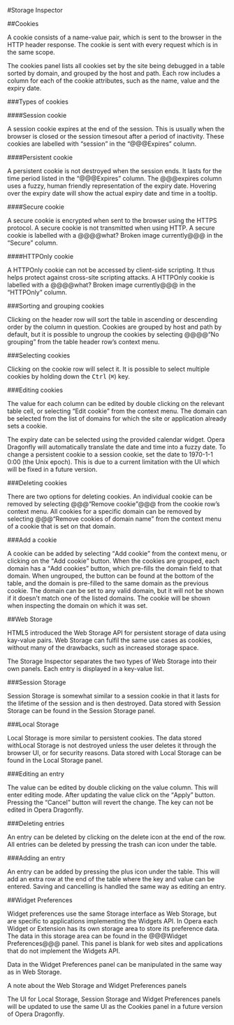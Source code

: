 #Storage Inspector

##Cookies

A cookie consists of a name-value pair, which is sent to the browser in the HTTP header response. The cookie is sent with every request which is in the same scope. 

The cookies panel lists all cookies set by the site being debugged in a table sorted by domain, and grouped by the host and path.  Each row includes a column for each of the cookie attributes, such as the name, value and the expiry date. 

###Types of cookies

####Session cookie

A session cookie expires at the end of the session. This is usually when the browser is closed or the session timesout after a period of inactivity. These cookies are labelled with <q>session</q> in the <q>@@@Expires</q> column.

####Persistent cookie

A persistent cookie is not destroyed when the session ends. It lasts for the time period listed in the <q>@@@Expires</q> column. The @@@expires column uses a fuzzy, human friendly representation of the expiry date. Hovering over the expiry date will show the actual expiry date and time in a tooltip. 

####Secure cookie

A secure cookie is encrypted when sent to the browser using the HTTPS protocol. A secure cookie is not transmitted when using HTTP. A secure cookie is labelled with a @@@@what? Broken image currently@@@ in the <q>Secure</q> column.

####HTTPOnly cookie

A HTTPOnly cookie can not be accessed by client-side scripting. It thus helps protect against cross-site scripting attacks. A HTTPOnly cookie is labelled with a @@@@what? Broken image currently@@@ in the <q>HTTPOnly</q> column.

###Sorting and grouping cookies

Clicking on the header row will sort the table in ascending or descending order by the column in question. Cookies are grouped by host and path by default, but it is possible to ungroup the cookies by selecting @@@@<q>No grouping</q> from the table header row’s context menu.

###Selecting cookies

Clicking on the cookie row will select it. It is possible to select multiple cookies by holding down the <kbd>Ctrl</kbd> (<kbd>⌘</kbd>) key.  

###Editing cookies

The value for each column can be edited by double clicking on the relevant table cell, or selecting <q>Edit cookie</q> from the context menu. The domain can be selected from the list of domains for which the site or application already sets a cookie.  

The expiry date can be selected using the provided calendar widget. Opera Dragonfly will automatically translate the date and time into a fuzzy date. To change a persistent cookie to a session cookie, set the date to 1970-1-1 0:00 (the Unix epoch). This is due to a current limitation with the UI which will be fixed in a future version.

###Deleting cookies

There are two options for deleting cookies. An individual cookie can be removed by selecting @@@<q>Remove cookie</q>@@@ from the cookie row’s context menu. All cookies for a specific domain can be removed by selecting @@@<q>Remove cookies of domain name</q> from the context menu of a cookie that is set on that domain.

###Add a cookie

A cookie can be added by selecting <q>Add cookie</q> from the context menu, or clicking on the <q>Add cookie</q> button. When the cookies are grouped, each domain has a <q>Add cookies</q> button, which pre-fills the domain field to that domain. When ungrouped, the button can be found at the bottom of the table, and the domain is pre-filled to the same domain as the previous cookie. The domain can be set to any valid domain, but it will not be shown if it doesn't match one of the listed domains. The cookie will be shown when inspecting the domain on which it was set.

##Web Storage

HTML5 introduced the Web Storage API for persistent storage of data using kay-value pairs. Web Storage can fulfil the same use cases as cookies, without many of the drawbacks, such as increased storage space. 

The Storage Inspector separates the two types of Web Storage into their own panels. Each entry is displayed in a key-value list. 

###Session Storage

Session Storage is somewhat similar to a session cookie in that it lasts for the lifetime of the session and is then destroyed. Data stored with Session Storage can be found in the Session Storage panel.

###Local Storage

Local Storage is more similar to persistent cookies. The data stored withLocal Storage is not destroyed unless the user deletes it through the browser UI, or for security reasons. Data stored with Local Storage can be found in the Local Storage panel.


###Editing an entry

The value can be edited by double clicking on the value column. This will enter editing mode. After updating the value click on the <q>Apply</q> button. Pressing the <q>Cancel</q> button will revert the change. The key can not be edited in Opera Dragonfly.


###Deleting entries

An entry can be deleted by clicking on the delete icon at the end of the row. All entries can be deleted by pressing the trash can icon under the table.

###Adding an entry 

An entry can be added by pressing the plus icon under the table. This will add an extra row at the end of the table where the key and value can be entered. Saving and cancelling is handled the same way as editing an entry.

##Widget Preferences

Widget preferences use the same Storage interface as Web Storage, but are specific to applications implementing the Widgets API. In Opera each Widget or Extension has its own storage area to store its preference data. The data in this storage area can be found in the @@@Widget Preferences@@@ panel. This panel is blank for web sites and applications that do not implement the Widgets API.

Data in the Widget Preferences panel can be manipulated in the same way as in Web Storage.

A note about the Web Storage and Widget Preferences panels

The UI for Local Storage, Session Storage and Widget Preferences panels will be updated to use the same UI as the Cookies panel in a future version of Opera Dragonfly. 